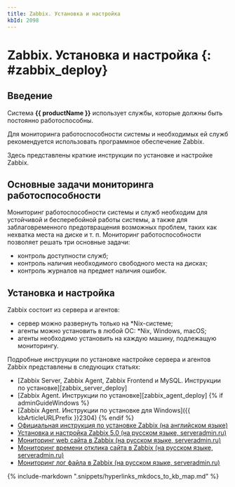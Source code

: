 ```yaml
---
title: Zabbix. Установка и настройка
kbId: 2098
---
```


# Zabbix. Установка и настройка {: #zabbix_deploy}

## Введение

Система **{{ productName }}** использует службы, которые должны быть постоянно работоспособны.

Для мониторинга работоспособности системы и необходимых ей служб рекомендуется использовать программное обеспечение Zabbix.

Здесь представлены краткие инструкции по установке и настройке Zabbix.

## Основные задачи мониторинга работоспособности

Мониторинг работоспособности системы и служб необходим для устойчивой и бесперебойной работы системы, а также для заблаговременного предотвращения возможных проблем, таких как нехватка места на диске и т. п. Мониторинг работоспособности позволяет решать три основные задачи:

- контроль доступности служб;
- контроль наличия необходимого свободного места на дисках;
- контроль журналов на предмет наличия ошибок.

## Установка и настройка

Zabbix состоит из сервера и агентов:

- сервер можно развернуть только на \*Nix-системе;
- агенты можно установить в любой ОС: \*Nix, Windows, macOS;
- агенты необходимо установить на каждую машину, подлежащую мониторингу.

Подробные инструкции по установке настройке сервера и агентов Zabbix представлены в следующих статьях:

- [Zabbix Server, Zabbix Agent, Zabbix Frontend и MySQL. Инструкции по установке][zabbix_server_deploy]
- [Zabbix Agent. Инструкции по установке][zabbix_agent_deploy]
{% if adminGuideWindows %}
- [Zabbix Agent. Инструкции по установке для Windows]({{ kbArticleURLPrefix }}2304)
{% endif %}
- [Официальная инструкция по установке Zabbix (на английском языке)](https://www.zabbix.com/documentation/5.4/ru/manual/appendix/install)
- [Установка и настройка Zabbix 5.0 (на русском языке, serveradmin.ru)](https://serveradmin.ru/ustanovka-i-nastrojka-zabbix-5-0/)
- [Мониторинг web сайта в Zabbix (на русском языке, serveradmin.ru)](https://serveradmin.ru/monitoring-web-sayta-v-zabbix/)
- [Мониторинг времени отклика сайта в Zabbix (на русском языке, serveradmin.ru)](https://serveradmin.ru/monitoring-vremeni-otklika-sayta-v-zabbix/)
- [Мониторинг лог файла в Zabbix (на русском языке, serveradmin.ru)](https://serveradmin.ru/monitoring-log-fayla-v-zabbix/)

{% include-markdown ".snippets/hyperlinks_mkdocs_to_kb_map.md" %}
